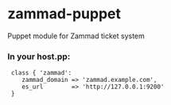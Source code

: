 # zammad-puppet

Puppet module for Zammad ticket system

### In your host.pp:

```
 class { 'zammad':
    zammad_domain => 'zammad.example.com',
    es_url        => 'http://127.0.0.1:9200'
 }
```
